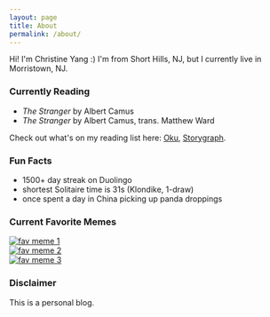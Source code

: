 ```yaml
---
layout: page
title: About
permalink: /about/
---
```


Hi! I'm Christine Yang :) I'm from Short Hills, NJ, but I currently live in Morristown, NJ. 

### Currently Reading 
- *The Stranger* by Albert Camus
- *The Stranger* by Albert Camus, trans. Matthew Ward 

Check out what's on my reading list here: [Oku](https://oku.club/user/czy), [Storygraph](https://app.thestorygraph.com/profile/czy).

### Fun Facts
- 1500+ day streak on Duolingo 
- shortest Solitaire time is 31s (Klondike, 1-draw)
- once spent a day in China picking up panda droppings 

### Current Favorite Memes 

<div class="row">
  <div class="column">
    <a href="https://en.wikipedia.org/wiki/Allegory_of_the_cave"><img src="../images/images/memes/meme-train-plato.jpg" alt="fav meme 1"></a>
  </div>
  <div class="column">
    <a href="https://en.wikipedia.org/wiki/Loss_(comic)"><img src="../images/memes/images/meme-loss-map.jpg" alt="fav meme 2"></a>
  </div>
  <div class="column">
    <a href="https://en.wikipedia.org/wiki/Carcinisation"><img src="../images/memes/images/meme-party-crab.jpg" alt="fav meme 3"></a>
  </div>
</div>

### Disclaimer 

This is a personal blog. 

